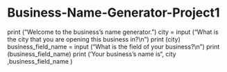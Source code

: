 # Business-Name-Generator-Project1

print (“Welcome to the business’s name generator.”)
city = input (“What is the city that you are opening this business in?\n”)
print (city)
business_field_name = input (“What is the field of your business?\n”)
print (business_field_name)
print (‘Your business’s name is“, city ,business_field_name )
